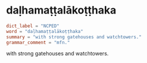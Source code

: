 # daḷhamaṭṭalākoṭṭhaka

``` toml
dict_label = "NCPED"
word = "daḷhamaṭṭalākoṭṭhaka"
summary = "with strong gatehouses and watchtowers."
grammar_comment = "mfn."
```

with strong gatehouses and watchtowers.

